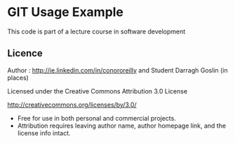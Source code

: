 # GIT Usage Example

This code is part of a lecture course in software development



## Licence

Author : http://ie.linkedin.com/in/conororeilly and Student Darragh Goslin (in places)

Licensed under the Creative Commons Attribution 3.0 License

http://creativecommons.org/licenses/by/3.0/

- Free for use in both personal and commercial projects.
- Attribution requires leaving author name, author homepage link, and the license info intact.